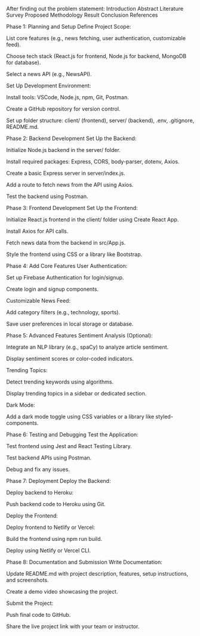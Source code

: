 After finding out the problem statement:
Introduction
Abstract
Literature Survey
Proposed Methodology
Result
Conclusion
References



Phase 1: Planning and Setup
Define Project Scope:

List core features (e.g., news fetching, user authentication, customizable feed).

Choose tech stack (React.js for frontend, Node.js for backend, MongoDB for database).

Select a news API (e.g., NewsAPI).

Set Up Development Environment:

Install tools: VSCode, Node.js, npm, Git, Postman.

Create a GitHub repository for version control.

Set up folder structure: client/ (frontend), server/ (backend), .env, .gitignore, README.md.

Phase 2: Backend Development
Set Up the Backend:

Initialize Node.js backend in the server/ folder.

Install required packages: Express, CORS, body-parser, dotenv, Axios.

Create a basic Express server in server/index.js.

Add a route to fetch news from the API using Axios.

Test the backend using Postman.

Phase 3: Frontend Development
Set Up the Frontend:

Initialize React.js frontend in the client/ folder using Create React App.

Install Axios for API calls.

Fetch news data from the backend in src/App.js.

Style the frontend using CSS or a library like Bootstrap.

Phase 4: Add Core Features
User Authentication:

Set up Firebase Authentication for login/signup.

Create login and signup components.

Customizable News Feed:

Add category filters (e.g., technology, sports).

Save user preferences in local storage or database.

Phase 5: Advanced Features
Sentiment Analysis (Optional):

Integrate an NLP library (e.g., spaCy) to analyze article sentiment.

Display sentiment scores or color-coded indicators.

Trending Topics:

Detect trending keywords using algorithms.

Display trending topics in a sidebar or dedicated section.

Dark Mode:

Add a dark mode toggle using CSS variables or a library like styled-components.

Phase 6: Testing and Debugging
Test the Application:

Test frontend using Jest and React Testing Library.

Test backend APIs using Postman.

Debug and fix any issues.

Phase 7: Deployment
Deploy the Backend:

Deploy backend to Heroku:

Push backend code to Heroku using Git.

Deploy the Frontend:

Deploy frontend to Netlify or Vercel:

Build the frontend using npm run build.

Deploy using Netlify or Vercel CLI.

Phase 8: Documentation and Submission
Write Documentation:

Update README.md with project description, features, setup instructions, and screenshots.

Create a demo video showcasing the project.

Submit the Project:

Push final code to GitHub.

Share the live project link with your team or instructor.